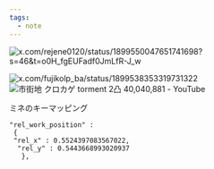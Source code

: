 ```yaml
---
tags:
  - note
---
```

![x.com/rejene0120/status/1899550047651741698?s=46&t=o0H\_fgEUFadf0JmLfR-J\_w](https://x.com/rejene0120/status/1899550047651741698?s=46&t=o0H_fgEUFadf0JmLfR-J_w)


![x.com/fujikolp\_ba/status/1899538353319731322](https://x.com/fujikolp_ba/status/1899538353319731322)
![市街地 クロカゲ torment 2凸 40,040,881 - YouTube](https://www.youtube.com/watch?si=qRz7O8B5iLYq4RUX&v=iMIUGYZLQ58&feature=youtu.be)


ミネのキーマッピング
```
"rel_work_position" :
 { 
 "rel_x" : 0.5524397083567022,
  "rel_y" : 0.5443668993020937
   },
```